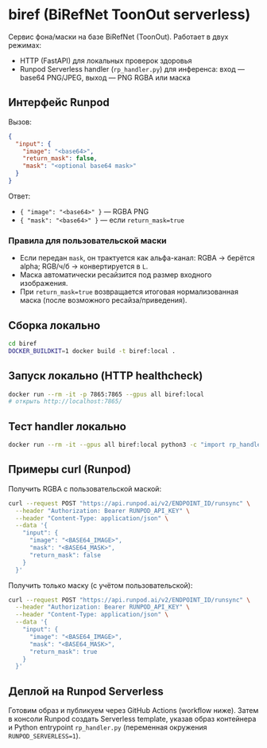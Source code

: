 # biref (BiRefNet ToonOut serverless)

Сервис фона/маски на базе BiRefNet (ToonOut). Работает в двух режимах:
- HTTP (FastAPI) для локальных проверок здоровья
- Runpod Serverless handler (`rp_handler.py`) для инференса: вход — base64 PNG/JPEG, выход — PNG RGBA или маска

## Интерфейс Runpod

Вызов:
```json
{
  "input": {
    "image": "<base64>",
    "return_mask": false,
    "mask": "<optional base64 mask>"
  }
}
```
Ответ:
- `{ "image": "<base64>" }` — RGBA PNG
- `{ "mask": "<base64>" }` — если `return_mask=true`

### Правила для пользовательской маски
- Если передан `mask`, он трактуется как альфа-канал: RGBA → берётся alpha; RGB/ч/б → конвертируется в `L`.
- Маска автоматически ресайзится под размер входного изображения.
- При `return_mask=true` возвращается итоговая нормализованная маска (после возможного ресайза/приведения).

## Сборка локально
```bash
cd biref
DOCKER_BUILDKIT=1 docker build -t biref:local .
```

## Запуск локально (HTTP healthcheck)
```bash
docker run --rm -it -p 7865:7865 --gpus all biref:local
# открыть http://localhost:7865/
```

## Тест handler локально
```bash
docker run --rm -it --gpus all biref:local python3 -c "import rp_handler,base64;print(rp_handler.handler({'input':{'image':base64.b64encode(open('sample.png','rb').read()).decode()}}).keys())"
```

## Примеры curl (Runpod)

Получить RGBA с пользовательской маской:
```bash
curl --request POST "https://api.runpod.ai/v2/ENDPOINT_ID/runsync" \
  --header "Authorization: Bearer RUNPOD_API_KEY" \
  --header "Content-Type: application/json" \
  --data '{
    "input": {
      "image": "<BASE64_IMAGE>",
      "mask": "<BASE64_MASK>",
      "return_mask": false
    }
  }'
```

Получить только маску (с учётом пользовательской):
```bash
curl --request POST "https://api.runpod.ai/v2/ENDPOINT_ID/runsync" \
  --header "Authorization: Bearer RUNPOD_API_KEY" \
  --header "Content-Type: application/json" \
  --data '{
    "input": {
      "image": "<BASE64_IMAGE>",
      "mask": "<BASE64_MASK>",
      "return_mask": true
    }
  }'
```

## Деплой на Runpod Serverless
Готовим образ и публикуем через GitHub Actions (workflow ниже). Затем в консоли Runpod создать Serverless template, указав образ контейнера и Python entrypoint `rp_handler.py` (переменная окружения `RUNPOD_SERVERLESS=1`).

